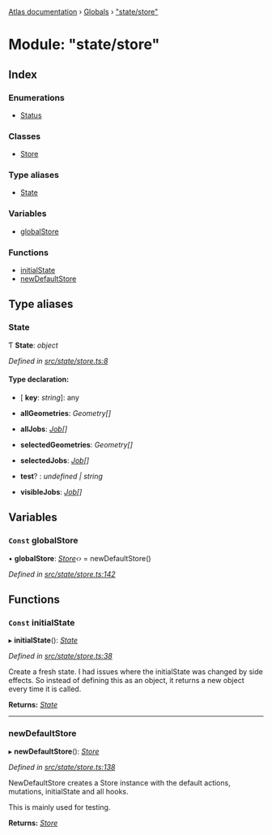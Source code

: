 [Atlas documentation](../README.md) › [Globals](../globals.md) › ["state/store"](_state_store_.md)

# Module: "state/store"

## Index

### Enumerations

* [Status](../enums/_state_store_.status.md)

### Classes

* [Store](../classes/_state_store_.store.md)

### Type aliases

* [State](_state_store_.md#state)

### Variables

* [globalStore](_state_store_.md#const-globalstore)

### Functions

* [initialState](_state_store_.md#const-initialstate)
* [newDefaultStore](_state_store_.md#newdefaultstore)

## Type aliases

###  State

Ƭ **State**: *object*

*Defined in [src/state/store.ts:8](https://github.com/chronark/atlas/blob/7f0bbb7/src/state/store.ts#L8)*

#### Type declaration:

* \[ **key**: *string*\]: any

* **allGeometries**: *Geometry[]*

* **allJobs**: *[Job](../interfaces/_types_customtypes_.job.md)[]*

* **selectedGeometries**: *Geometry[]*

* **selectedJobs**: *[Job](../interfaces/_types_customtypes_.job.md)[]*

* **test**? : *undefined | string*

* **visibleJobs**: *[Job](../interfaces/_types_customtypes_.job.md)[]*

## Variables

### `Const` globalStore

• **globalStore**: *[Store](../classes/_state_store_.store.md)‹›* = newDefaultStore()

*Defined in [src/state/store.ts:142](https://github.com/chronark/atlas/blob/7f0bbb7/src/state/store.ts#L142)*

## Functions

### `Const` initialState

▸ **initialState**(): *[State](_state_store_.md#state)*

*Defined in [src/state/store.ts:38](https://github.com/chronark/atlas/blob/7f0bbb7/src/state/store.ts#L38)*

Create a fresh state.
I had issues where the initialState was changed by side effects. So instead of defining this as an object, it returns a new object every time it is called.

**Returns:** *[State](_state_store_.md#state)*

___

###  newDefaultStore

▸ **newDefaultStore**(): *[Store](../classes/_state_store_.store.md)*

*Defined in [src/state/store.ts:138](https://github.com/chronark/atlas/blob/7f0bbb7/src/state/store.ts#L138)*

NewDefaultStore creates a Store instance with the default actions, mutations, initialState and all hooks.

This is mainly used for testing.

**Returns:** *[Store](../classes/_state_store_.store.md)*
